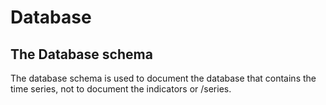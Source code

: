 # Database

## The Database schema

The database schema is used to document the database that contains the time series, not to document the indicators or /series.

